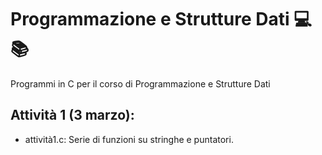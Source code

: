 # Programmazione e Strutture Dati 💻📚
Programmi in C per il corso di Programmazione e Strutture Dati

## Attività 1 (3 marzo):
- attività1.c: Serie di funzioni su stringhe e puntatori.
